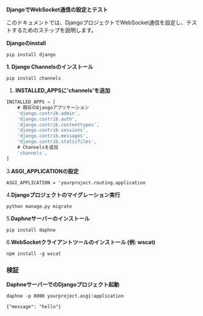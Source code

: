 **DjangoでWebSocket通信の設定とテスト**

このドキュメントでは、DjangoプロジェクトでWebSocket通信を設定し、テストするためのステップを説明します。

**Djangoのinstall**

`pip install django`

**1. Django Channelsのインストール**

`pip install channels`

1. **INSTALLED_APPSに'channels'を追加**

```jsx
INSTALLED_APPS = [
    # 既存のDjangoアプリケーション
    'django.contrib.admin',
    'django.contrib.auth',
    'django.contrib.contenttypes',
    'django.contrib.sessions',
    'django.contrib.messages',
    'django.contrib.staticfiles',
    # Channelsを追加
    'channels',
]
```

3.**ASGI_APPLICATIONの設定**

`ASGI_APPLICATION = 'yourproject.routing.application`

4.**Djangoプロジェクトのマイグレーション実行**

`python manage.py migrate`

5.**Daphneサーバーのインストール**

`pip install daphne`

6.**WebSocketクライアントツールのインストール (例: wscat)**

`npm install -g wscat`

### 検証

**DaphneサーバーでのDjangoプロジェクト起動**

`daphne -p 8000 yourproject.asgi:application`

`{"message": "hello"}`